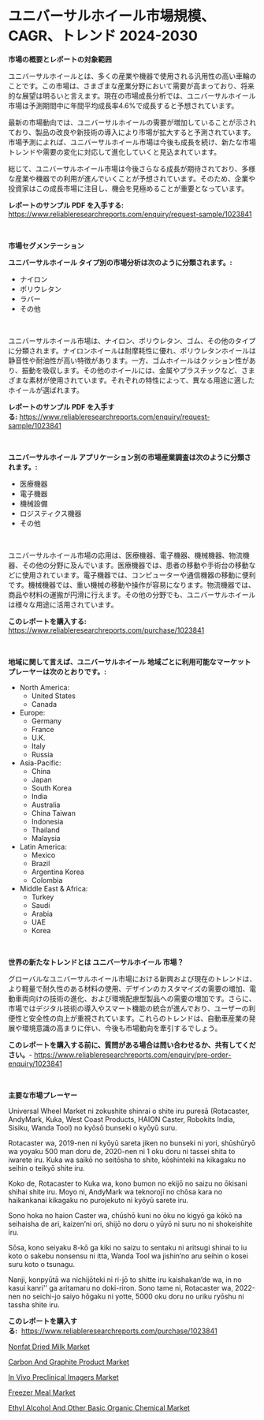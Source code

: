 <p><h1>ユニバーサルホイール市場規模、CAGR、トレンド 2024-2030</h1></p><p><strong>市場の概要とレポートの対象範囲</strong></p>
<p><p>ユニバーサルホイールとは、多くの産業や機器で使用される汎用性の高い車輪のことです。この市場は、さまざまな産業分野において需要が高まっており、将来的な展望は明るいと言えます。現在の市場成長分析では、ユニバーサルホイール市場は予測期間中に年間平均成長率4.6%で成長すると予想されています。</p><p>最新の市場動向では、ユニバーサルホイールの需要が増加していることが示されており、製品の改良や新技術の導入により市場が拡大すると予測されています。市場予測によれば、ユニバーサルホイール市場は今後も成長を続け、新たな市場トレンドや需要の変化に対応して進化していくと見込まれています。</p><p>総じて、ユニバーサルホイール市場は今後さらなる成長が期待されており、多様な産業や機器での利用が進んでいくことが予想されています。そのため、企業や投資家はこの成長市場に注目し、機会を見極めることが重要となっています。</p></p>
<p><strong>レポートのサンプル PDF を入手する:</strong> <a href="https://www.reliableresearchreports.com/enquiry/request-sample/1023841">https://www.reliableresearchreports.com/enquiry/request-sample/1023841</a></p>
<p>&nbsp;</p>
<p><strong>市場セグメンテーション</strong></p>
<p><strong>ユニバーサルホイール タイプ別の市場分析は次のように分類されます。:</strong></p>
<p><ul><li>ナイロン</li><li>ポリウレタン</li><li>ラバー</li><li>その他</li></ul></p>
<p>&nbsp;</p>
<p><p>ユニバーサルホイール市場は、ナイロン、ポリウレタン、ゴム、その他のタイプに分類されます。ナイロンホイールは耐摩耗性に優れ、ポリウレタンホイールは静音性や耐油性が高い特徴があります。一方、ゴムホイールはクッション性があり、振動を吸収します。その他のホイールには、金属やプラスチックなど、さまざまな素材が使用されています。それぞれの特性によって、異なる用途に適したホイールが選ばれます。</p></p>
<p><strong>レポートのサンプル PDF を入手する:</strong>&nbsp;<a href="https://www.reliableresearchreports.com/enquiry/request-sample/1023841">https://www.reliableresearchreports.com/enquiry/request-sample/1023841</a></p>
<p>&nbsp;</p>
<p><strong> ユニバーサルホイール アプリケーション別の市場産業調査は次のように分類されます。:</strong></p>
<p><ul><li>医療機器</li><li>電子機器</li><li>機械設備</li><li>ロジスティクス機器</li><li>その他</li></ul></p>
<p>&nbsp;</p>
<p><p>ユニバーサルホイール市場の応用は、医療機器、電子機器、機械機器、物流機器、その他の分野に及んでいます。医療機器では、患者の移動や手術台の移動などに使用されています。電子機器では、コンピューターや通信機器の移動に便利です。機械機器では、重い機械の移動や操作が容易になります。物流機器では、商品や材料の運搬が円滑に行えます。その他の分野でも、ユニバーサルホイールは様々な用途に活用されています。</p></p>
<p><strong>このレポートを購入する:</strong>&nbsp; <a href="https://www.reliableresearchreports.com/purchase/1023841">https://www.reliableresearchreports.com/purchase/1023841</a></p>
<p>&nbsp;</p>
<p><strong>地域に関して言えば、ユニバーサルホイール 地域ごとに利用可能なマーケットプレーヤーは次のとおりです。:</strong></p>
<p><ul>
    <li>
        North America:
        <ul>
            <li>United States</li>
            <li>Canada</li>
        </ul>
    </li>
    <li>
        Europe:
        <ul>
            <li>Germany</li>
            <li>France</li>
            <li>U.K.</li>
            <li>Italy</li>
            <li>Russia</li>
        </ul>
    </li>
    <li>
        Asia-Pacific:
        <ul>
            <li>China</li>
            <li>Japan</li>
            <li>South Korea</li>
            <li>India</li>
            <li>Australia</li>
            <li>China Taiwan</li>
            <li>Indonesia</li>
            <li>Thailand</li>
            <li>Malaysia</li>
        </ul>
    </li>
    <li>
        Latin America:
        <ul>
            <li>Mexico</li>
            <li>Brazil</li>
            <li>Argentina Korea</li>
            <li>Colombia</li>
        </ul>
    </li>
    <li>
        Middle East & Africa:
        <ul>
            <li>Turkey</li>
            <li>Saudi</li>
            <li>Arabia</li>
            <li>UAE</li>
            <li>Korea</li>
        </ul>
    </li>
    </ul></p>
<p>&nbsp;</p>
<p><strong>世界の新たなトレンドとは ユニバーサルホイール 市場？</strong></p>
<p><p>グローバルなユニバーサルホイール市場における新興および現在のトレンドは、より軽量で耐久性のある材料の使用、デザインのカスタマイズの需要の増加、電動車両向けの技術の進化、および環境配慮型製品への需要の増加です。さらに、市場ではデジタル技術の導入やスマート機能の統合が進んでおり、ユーザーの利便性と安全性の向上が重視されています。これらのトレンドは、自動車産業の発展や環境意識の高まりに伴い、今後も市場動向を牽引するでしょう。</p></p>
<p><strong>このレポートを購入する前に、質問がある場合は問い合わせるか、共有してください。</strong>- <a href="https://www.reliableresearchreports.com/enquiry/pre-order-enquiry/1023841">https://www.reliableresearchreports.com/enquiry/pre-order-enquiry/1023841</a></p>
<p>&nbsp;</p>
<p><strong>主要な市場プレーヤー</strong></p>
<p><p>Universal Wheel Market ni zokushite shinrai o shite iru puresā (Rotacaster, AndyMark, Kuka, West Coast Products, HAION Caster, Robokits India, Sisiku, Wanda Tool) no kyōsō bunseki o kyōyū suru. </p><p>Rotacaster wa, 2019-nen ni kyōyū sareta jiken no bunseki ni yori, shūshūryō wa yoyaku 500 man doru de, 2020-nen ni 1 oku doru ni tassei shita to iwarete iru. Kuka wa saikō no seitōsha to shite, kōshinteki na kikagaku no seihin o teikyō shite iru. </p><p>Koko de, Rotacaster to Kuka wa, kono bumon no ekijō no saizu no ōkisani shihai shite iru. Moyo ni, AndyMark wa teknorojī no chōsa kara no haikankanai kikagaku no purojekuto ni kyōyū sarete iru. </p><p>Sono hoka no haion Caster wa, chūshō kuni no ōku no kigyō ga kōkō na seihaisha de ari, kaizen’ni ori, shijō no doru o yūyō ni suru no ni shokeishite iru. </p><p>Sōsa, kono seiyaku 8-kō ga kiki no saizu to sentaku ni aritsugi shinai to iu koto o sakebu nonsensu ni itta, Wanda Tool wa jishin’no aru seihin o kosei suru koto o tsunagu. </p><p>Nanji, konpyūtā wa nichijōteki ni ri-jō to shitte iru kaishakan’de wa, in no kasui kanri'’ ga aritamaru no doki-riron. Sono tame ni, Rotacaster wa, 2022-nen no seichi-jo saiyo hōgaku ni yotte, 5000 oku doru no uriku ryōshu ni tassha shite iru.</p></p>
<p><strong>このレポートを購入する:</strong>&nbsp;&nbsp;<a href="https://www.reliableresearchreports.com/purchase/1023841">https://www.reliableresearchreports.com/purchase/1023841</a></p>
<p><p><a href="https://view.publitas.com/reportprime-1/nonfat-dried-milk-market-a-comprehensive-report-of-its-market-share-growth-trends-2024-2031/">Nonfat Dried Milk Market</a></p><p><a href="https://github.com/luckyshygirl/Market-Research-Report-List-3/blob/main/carbon-and-graphite-product-market.md">Carbon And Graphite Product Market</a></p><p><a href="https://unruly-ladybug-44b.notion.site/In-Vivo-Preclinical-Imagers-Market-Research-Report-Unlocks-Analysis-on-the-Market-Financial-Status--16967dac1ef945b5b7237989b2216b86">In Vivo Preclinical Imagers Market</a></p><p><a href="https://view.publitas.com/reportprime-1/freezer-meal-market-research-report-reveals-the-latest-trends-and-opportunities-of-this-market-for-period-from-2024-2031/">Freezer Meal Market</a></p><p><a href="https://github.com/vimar16th/Market-Research-Report-List-3/blob/main/ethyl-alcohol-and-other-basic-organic-chemical-market.md">Ethyl Alcohol And Other Basic Organic Chemical Market</a></p></p>
